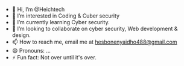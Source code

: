 - 👋 Hi, I’m @Heichtech
- 👀 I’m interested in Coding & Cuber security 
- 🌱 I’m currently learning Cyber security. 
- 💞️ I’m looking to collaborate on cyber security, Web development & design.
- 📫 How to reach me, email me at hesbonenyaidho488@gmail.com 
- 😄 Pronouns: ...
- ⚡ Fun fact: Not over until it's over. 

<!---
Heichtech/Heichtech is a ✨ special ✨ repository because its `README.md` (this file) appears on your GitHub profile.
You can click the Preview link to take a look at your changes.
--->
